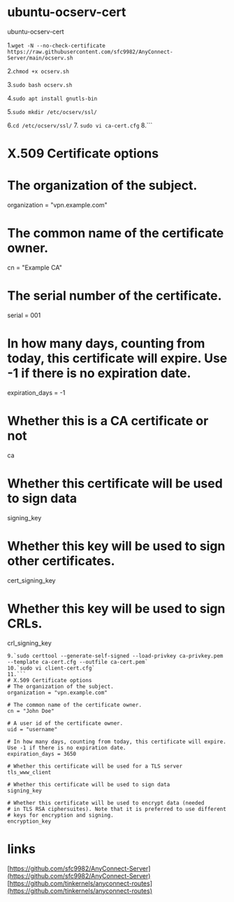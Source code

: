 # ubuntu-ocserv-cert
ubuntu-ocserv-cert

1.`wget -N --no-check-certificate https://raw.githubusercontent.com/sfc9982/AnyConnect-Server/main/ocserv.sh`

2.`chmod +x ocserv.sh`

3.`sudo bash ocserv.sh`

4.`sudo apt install gnutls-bin`

5.`sudo mkdir /etc/ocserv/ssl/`

6.`cd /etc/ocserv/ssl/`
7. `sudo vi ca-cert.cfg`
8.```
# X.509 Certificate options

# The organization of the subject.
organization = "vpn.example.com"

# The common name of the certificate owner.
cn = "Example CA"

# The serial number of the certificate.
serial = 001

# In how many days, counting from today, this certificate will expire. Use -1 if there is no expiration date.
expiration_days = -1

# Whether this is a CA certificate or not
ca

# Whether this certificate will be used to sign data
signing_key

# Whether this key will be used to sign other certificates.
cert_signing_key

# Whether this key will be used to sign CRLs.
crl_signing_key
```
9.`sudo certtool --generate-self-signed --load-privkey ca-privkey.pem --template ca-cert.cfg --outfile ca-cert.pem`
10.`sudo vi client-cert.cfg`
11.```
# X.509 Certificate options
# The organization of the subject.
organization = "vpn.example.com"

# The common name of the certificate owner.
cn = "John Doe"

# A user id of the certificate owner.
uid = "username"

# In how many days, counting from today, this certificate will expire. Use -1 if there is no expiration date.
expiration_days = 3650

# Whether this certificate will be used for a TLS server
tls_www_client

# Whether this certificate will be used to sign data
signing_key

# Whether this certificate will be used to encrypt data (needed
# in TLS RSA ciphersuites). Note that it is preferred to use different
# keys for encryption and signing.
encryption_key
```

# links
[https://github.com/sfc9982/AnyConnect-Server](https://github.com/sfc9982/AnyConnect-Server)
[https://github.com/tinkernels/anyconnect-routes](https://github.com/tinkernels/anyconnect-routes)

